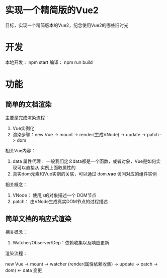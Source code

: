 # 实现一个精简版的Vue2

目标，实现一个精简版本的Vue2，纪念使用Vue2的哪些旧时光


# 开发

本地开发： npm start
编译： npm run build

# 功能
## 简单的文档渲染
主要是完成渲染流程：

1. Vue实例化
2. 渲染步骤：new Vue -> mount -> render(生成VNode) -> update -> patch -> dom

相关Vue内容：

1. data 属性代理： 一般我们定义data都是一个函数，或者对象，Vue是如何实现可以直接从 实例上面取属性的
2. 真实dom元素和Vue实例的关联，可以通过 dom.__vue__ 访问对应的组件实例

相关概念：

1. VNode： 使用js的对象描述一个 DOM节点
2. patch： 由VNode生成真实DOM节点的过程描述

## 简单文档的响应式渲染
相关概念：
1. Watcher/Observer/Dep：依赖收集以及响应更新

渲染流程：

new Vue -> mount ->  watcher (render(属性依赖收集) -> update -> patch -> dom)  <- data 变更
